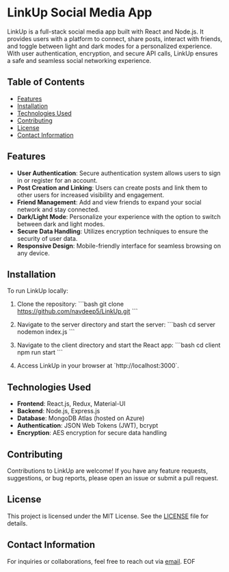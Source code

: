 # LinkUp Social Media App

LinkUp is a full-stack social media app built with React and Node.js. It provides users with a platform to connect, share posts, interact with friends, and toggle between light and dark modes for a personalized experience. With user authentication, encryption, and secure API calls, LinkUp ensures a safe and seamless social networking experience.

## Table of Contents

- [Features](#features)
- [Installation](#installation)
- [Technologies Used](#technologies-used)
- [Contributing](#contributing)
- [License](#license)
- [Contact Information](#contact-information)

## Features

- **User Authentication**: Secure authentication system allows users to sign in or register for an account.
- **Post Creation and Linking**: Users can create posts and link them to other users for increased visibility and engagement.
- **Friend Management**: Add and view friends to expand your social network and stay connected.
- **Dark/Light Mode**: Personalize your experience with the option to switch between dark and light modes.
- **Secure Data Handling**: Utilizes encryption techniques to ensure the security of user data.
- **Responsive Design**: Mobile-friendly interface for seamless browsing on any device.

## Installation

To run LinkUp locally:

1. Clone the repository:
   \`\`\`bash
   git clone https://github.com/navdeep5/LinkUp.git
   \`\`\`

2. Navigate to the server directory and start the server:
   \`\`\`bash
   cd server
   nodemon index.js
   \`\`\`

3. Navigate to the client directory and start the React app:
   \`\`\`bash
   cd client
   npm run start
   \`\`\`

4. Access LinkUp in your browser at \`http://localhost:3000\`.

## Technologies Used

- **Frontend**: React.js, Redux, Material-UI
- **Backend**: Node.js, Express.js
- **Database**: MongoDB Atlas (hosted on Azure)
- **Authentication**: JSON Web Tokens (JWT), bcrypt
- **Encryption**: AES encryption for secure data handling

## Contributing

Contributions to LinkUp are welcome! If you have any feature requests, suggestions, or bug reports, please open an issue or submit a pull request.

## License

This project is licensed under the MIT License. See the [LICENSE](LICENSE) file for details.

## Contact Information

For inquiries or collaborations, feel free to reach out via [email](mailto:navdeep5@ualberta.ca).
EOF
